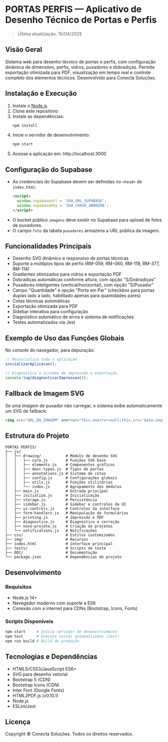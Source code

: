 # PORTAS PERFIS — Aplicativo de Desenho Técnico de Portas e Perfis

> Última atualização: 15/04/2025

## Visão Geral

Sistema web para desenho técnico de portas e perfis, com configuração dinâmica de dimensões, perfis, vidros, puxadores e dobradiças. Permite exportação otimizada para PDF, visualização em tempo real e controle completo dos elementos técnicos. Desenvolvido para Conecta Soluções.

## Instalação e Execução

1. Instale o [Node.js](https://nodejs.org/)
2. Clone este repositório
3. Instale as dependências:
   ```bash
   npm install
   ```
4. Inicie o servidor de desenvolvimento:
   ```bash
   npm start
   ```
5. Acesse a aplicação em: http://localhost:3000

## Configuração do Supabase

- As credenciais do Supabase devem ser definidas no `<head>` do `index.html`:
  ```html
  <script>
    window.supabaseUrl = 'SUA_URL_SUPABASE';
    window.supabaseKey = 'SUA_CHAVE_ANONIMA';
  </script>
  ```
- O bucket público `imagens` deve existir no Supabase para upload de fotos de puxadores.
- O campo `foto` da tabela `puxadores` armazena a URL pública da imagem.

## Funcionalidades Principais

- Desenho SVG dinâmico e responsivo de portas técnicas
- Suporte a múltiplos tipos de perfis (RM-059, RM-060, RM-119, RM-377, RM-114)
- Gradientes otimizados para vidros e exportação PDF
- Dobradiças automáticas conforme altura, com opção "S/Dobradiças"
- Puxadores inteligentes (vertical/horizontal), com opção "S/Puxador"
- Campo "Quantidade" e opção "Porta em Par" (checkbox para portas duplas lado a lado, habilitado apenas para quantidades pares)
- Cotas técnicas automáticas
- Exportação otimizada para PDF
- Sidebar interativa para configuração
- Diagnóstico automático de erros e sistema de notificações
- Testes automatizados via Jest

## Exemplo de Uso das Funções Globais

No console do navegador, para depuração:
```js
// Reinicializa toda a aplicação
inicializarAplicacao();

// Diagnostica o sistema de impressão e exportação
console.log(diagnosticarImpressao());
```

## Fallback de Imagem SVG

Se uma imagem de puxador não carregar, o sistema exibe automaticamente um SVG de fallback:
```html
<img src="URL_DA_IMAGEM" onerror="this.onerror=null;this.src='data:image/svg+xml;utf8,<svg xmlns=\'http://www.w3.org/2000/svg\' width=\'120\' height=\'120\'><rect width=\'120\' height=\'120\' fill=\'%23f5f5f5\'/><text x=\'50%25\' y=\'50%25\' font-size=\'14\' text-anchor=\'middle\' alignment-baseline=\'middle\' font-family=\'Arial\' fill=\'%23999999\'>Imagem não disponível</text></svg>'">
```

## Estrutura do Projeto

```
PORTAS PERFIS/
├── js/
│   ├── drawing/           # Módulo de desenho SVG
│   │   ├── core.js        # Funções SVG base
│   │   ├── elements.js    # Componentes gráficos
│   │   ├── door-types.js  # Tipos de portas
│   │   ├── annotations.js # Sistema de cotas
│   │   ├── config.js      # Configurações globais
│   │   ├── utils.js       # Funções utilitárias
│   │   └── index.js       # Agrupamento dos módulos
│   ├── main.js            # Entrada principal
│   ├── initialize.js      # Inicialização
│   ├── storage.js         # Persistência
│   ├── sidebar.js         # Sidebar e controles de UI
│   ├── ui-controls.js     # Controles da interface
│   ├── form-handlers.js   # Manipulação de formulários
│   ├── printing.js        # Impressão e PDF
│   ├── diagnostico.js     # Diagnóstico e correção
│   ├── novo-projeto.js    # Criação de projetos
│   └── notifications.js   # Notificações
├── css/                   # Estilos customizados
├── img/                   # Recursos
├── index.html             # Interface principal
├── tests/                 # Scripts de teste
├── DOC/                   # Documentação
└── package.json           # Dependências do projeto
```

## Desenvolvimento

### Requisitos
- Node.js 14+
- Navegador moderno com suporte a ES6
- Conexão com a internet para CDNs (Bootstrap, Icons, Fonts)

### Scripts Disponíveis
```bash
npm start     # Inicia servidor de desenvolvimento
npm test      # Executa testes automatizados (Jest)
npm run build # Build de produção
```

## Tecnologias e Dependências

- HTML5/CSS3/JavaScript ES6+
- SVG para desenho vetorial
- Bootstrap 5 (CDN)
- Bootstrap Icons (CDN)
- Inter Font (Google Fonts)
- HTML2PDF.js (v0.10.1)
- Node.js
- ESLint/Jest


## Licença

Copyright © Conecta Soluções. Todos os direitos reservados.